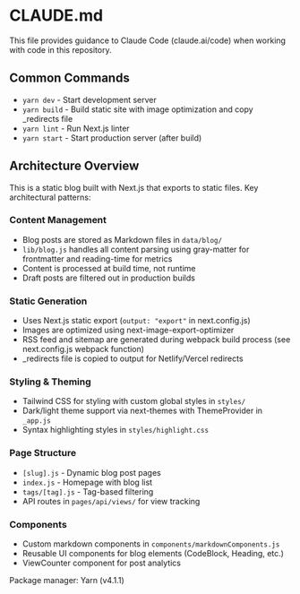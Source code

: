 # CLAUDE.md

This file provides guidance to Claude Code (claude.ai/code) when working with code in this repository.

## Common Commands

- `yarn dev` - Start development server
- `yarn build` - Build static site with image optimization and copy _redirects file
- `yarn lint` - Run Next.js linter
- `yarn start` - Start production server (after build)

## Architecture Overview

This is a static blog built with Next.js that exports to static files. Key architectural patterns:

### Content Management
- Blog posts are stored as Markdown files in `data/blog/`
- `lib/blog.js` handles all content parsing using gray-matter for frontmatter and reading-time for metrics
- Content is processed at build time, not runtime
- Draft posts are filtered out in production builds

### Static Generation
- Uses Next.js static export (`output: "export"` in next.config.js)
- Images are optimized using next-image-export-optimizer
- RSS feed and sitemap are generated during webpack build process (see next.config.js webpack function)
- _redirects file is copied to output for Netlify/Vercel redirects

### Styling & Theming
- Tailwind CSS for styling with custom global styles in `styles/`
- Dark/light theme support via next-themes with ThemeProvider in `_app.js`
- Syntax highlighting styles in `styles/highlight.css`

### Page Structure
- `[slug].js` - Dynamic blog post pages
- `index.js` - Homepage with blog list
- `tags/[tag].js` - Tag-based filtering
- API routes in `pages/api/views/` for view tracking

### Components
- Custom markdown components in `components/markdownComponents.js`
- Reusable UI components for blog elements (CodeBlock, Heading, etc.)
- ViewCounter component for post analytics

Package manager: Yarn (v4.1.1)